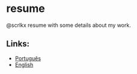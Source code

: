 # resume

@scrlkx resume with some details about my work.

## Links:
- [Português](output/pt-br.pdf)
- [English](output/en.pdf)
